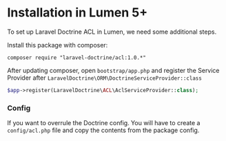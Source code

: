 # Installation in Lumen 5+

To set up Laravel Doctrine ACL in Lumen, we need some additional steps.

Install this package with composer:

```
composer require "laravel-doctrine/acl:1.0.*"
```

After updating composer, open `bootstrap/app.php` and register the Service Provider after `LaravelDoctrine\ORM\DoctrineServiceProvider::class`

```php
$app->register(LaravelDoctrine\ACL\AclServiceProvider::class);
```

### Config

If you want to overrule the Doctrine config. You will have to create a `config/acl.php` file and copy the contents from the package config.
